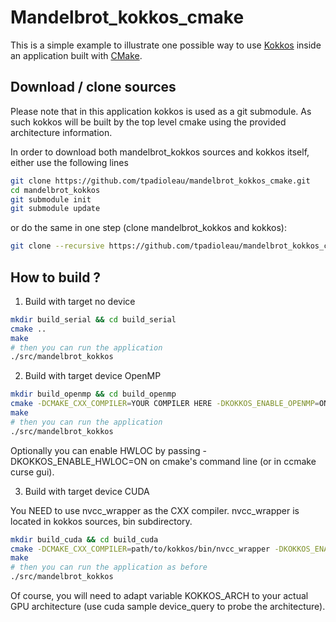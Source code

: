 Mandelbrot_kokkos_cmake
=======================

This is a simple example to illustrate one possible way to use
[Kokkos](https://github.com/kokkos/kokkos) inside an application
built with [CMake](https://cmake.org/).

Download / clone sources
------------------------

Please note that in this application kokkos is used as a git submodule. As such kokkos
will be built by the top level cmake using the provided architecture information.


In order to download both mandelbrot_kokkos sources and kokkos itself, either use the following lines

```bash
git clone https://github.com/tpadioleau/mandelbrot_kokkos_cmake.git
cd mandelbrot_kokkos
git submodule init
git submodule update
```

or do the same in one step (clone mandelbrot_kokkos and kokkos):

```bash
git clone --recursive https://github.com/tpadioleau/mandelbrot_kokkos_cmake.git
```

How to build ?
--------------

1. Build with target no device

```bash
mkdir build_serial && cd build_serial
cmake ..
make
# then you can run the application
./src/mandelbrot_kokkos
```

2. Build with target device OpenMP

```bash
mkdir build_openmp && cd build_openmp
cmake -DCMAKE_CXX_COMPILER=YOUR COMPILER HERE -DKOKKOS_ENABLE_OPENMP=ON ..
make
# then you can run the application
./src/mandelbrot_kokkos
```

Optionally you can enable HWLOC by passing -DKOKKOS_ENABLE_HWLOC=ON on cmake's command line (or in ccmake curse gui).

3. Build with target device CUDA

You NEED to use nvcc_wrapper as the CXX compiler. nvcc_wrapper is located in kokkos sources, bin subdirectory.

```bash
mkdir build_cuda && cd build_cuda
cmake -DCMAKE_CXX_COMPILER=path/to/kokkos/bin/nvcc_wrapper -DKOKKOS_ENABLE_CUDA=ON -DKOKKOS_ARCH=Maxwell ..
make
# then you can run the application as before
./src/mandelbrot_kokkos
```

Of course, you will need to adapt variable KOKKOS_ARCH to your actual GPU architecture (use cuda sample device_query to probe the architecture).
